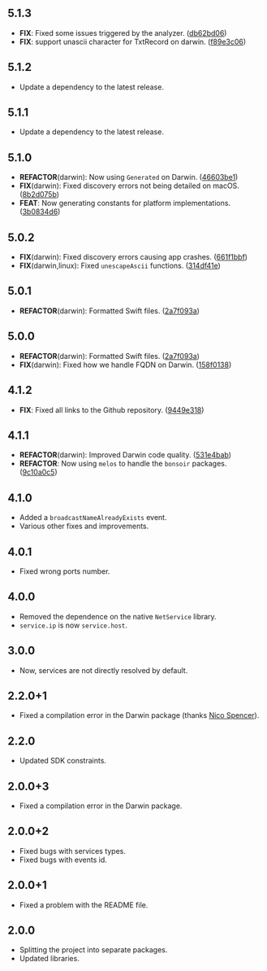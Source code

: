 ## 5.1.3

 - **FIX**: Fixed some issues triggered by the analyzer. ([db62bd06](https://github.com/Skyost/Bonsoir/commit/db62bd06b6bc4b1714d623a23b836fbac0f188b5))
 - **FIX**: support unascii character for TxtRecord on darwin. ([f89e3c06](https://github.com/Skyost/Bonsoir/commit/f89e3c06dbd0b5540c2baca1fe9cccc4cb0e200e))

## 5.1.2

 - Update a dependency to the latest release.

## 5.1.1

 - Update a dependency to the latest release.

## 5.1.0

 - **REFACTOR**(darwin): Now using `Generated` on Darwin. ([46603be1](https://github.com/Skyost/Bonsoir/commit/46603be19ec128092bb074158dae1197d1f4c028))
 - **FIX**(darwin): Fixed discovery errors not being detailed on macOS. ([8b2d075b](https://github.com/Skyost/Bonsoir/commit/8b2d075b2276ce16b8fa13dd030bedb80793d0a1))
 - **FEAT**: Now generating constants for platform implementations. ([3b0834d6](https://github.com/Skyost/Bonsoir/commit/3b0834d61c4b4b1a420a1b728808450fc410393d))

## 5.0.2

 - **FIX**(darwin): Fixed discovery errors causing app crashes. ([661f1bbf](https://github.com/Skyost/Bonsoir/commit/661f1bbf7d1f3094149b516549769298ddb1dc56))
 - **FIX**(darwin,linux): Fixed `unescapeAscii` functions. ([314df41e](https://github.com/Skyost/Bonsoir/commit/314df41ef9da5e23837ea21a44b61ab9a4722e36))

## 5.0.1

 - **REFACTOR**(darwin): Formatted Swift files. ([2a7f093a](https://github.com/Skyost/Bonsoir/commit/2a7f093a3be5e6aee26d395785d3973d967d9ffc))

## 5.0.0

 - **REFACTOR**(darwin): Formatted Swift files. ([2a7f093a](https://github.com/Skyost/Bonsoir/commit/2a7f093a3be5e6aee26d395785d3973d967d9ffc))
 - **FIX**(darwin): Fixed how we handle FQDN on Darwin. ([158f0138](https://github.com/Skyost/Bonsoir/commit/158f0138e344f016875c3ee0aa2bbc7009ed46c8))

## 4.1.2

 - **FIX**: Fixed all links to the Github repository. ([9449e318](https://github.com/Skyost/Bonsoir/commit/9449e3185016d9531c4dfd8e46cc7bdbdbe563d0))

## 4.1.1

 - **REFACTOR**(darwin): Improved Darwin code quality. ([531e4bab](https://github.com/Skyost/Bonsoir/commit/531e4babd940823d998cccd57a61c4532f0ad395))
 - **REFACTOR**: Now using `melos` to handle the `bonsoir` packages. ([9c10a0c5](https://github.com/Skyost/Bonsoir/commit/9c10a0c588e407d80f7551ebb992e9b70b05da92))

## 4.1.0

* Added a `broadcastNameAlreadyExists` event.
* Various other fixes and improvements.

## 4.0.1

* Fixed wrong ports number.

## 4.0.0

* Removed the dependence on the native `NetService` library.
* `service.ip` is now `service.host`.

## 3.0.0

* Now, services are not directly resolved by default.

## 2.2.0+1

* Fixed a compilation error in the Darwin package (thanks [Nico Spencer](https://github.com/nicholasspencer)).

## 2.2.0

* Updated SDK constraints.

## 2.0.0+3

* Fixed a compilation error in the Darwin package.

## 2.0.0+2

* Fixed bugs with services types.
* Fixed bugs with events id.

## 2.0.0+1

* Fixed a problem with the README file.

## 2.0.0

* Splitting the project into separate packages.
* Updated libraries.